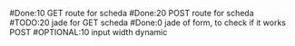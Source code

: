 #Done:10 GET route for scheda
#Done:20 POST route for scheda
#TODO:20 jade for GET scheda
#Done:0 jade of form, to check if it works POST
#OPTIONAL:10 input width dynamic
